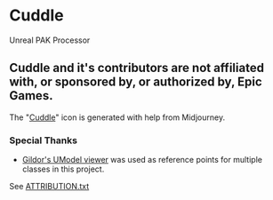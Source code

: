 # Cuddle

Unreal PAK Processor

## Cuddle and it's contributors are not affiliated with, or sponsored by, or authorized by, Epic Games.

The "[Cuddle](Cuddle/Cuddle.ico)" icon is generated with help from Midjourney.

### Special Thanks

- [Gildor's UModel viewer](https://github.com/gildor2/UEViewer/) was used as reference points for multiple classes in this project. 

See [ATTRIBUTION.txt](ATTRIBUTION.txt)
